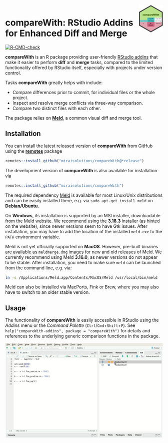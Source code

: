 
<img src="man/figures/compareWith.svg" align="right" width="15%" height="15%"/>

# compareWith: RStudio Addins for Enhanced Diff and Merge

<!-- badges: start -->
[![R-CMD-check](https://github.com/miraisolutions/compareWith/workflows/R-CMD-check/badge.svg)](https://github.com/miraisolutions/compareWith/actions)
<!-- badges: end -->

**compareWith** is an R package providing user-friendly [RStudio addins](https://rstudio.github.io/rstudioaddins/) that make it easier to perform **diff** and **merge** tasks, compared to the limited functionality offered by RStudio itself, especially with projects under version control.

Tasks **compareWith** greatly helps with include:

- Compare differences prior to commit, for individual files or the whole project.
- Inspect and resolve merge conflicts via three-way comparison.
- Compare two distinct files with each other.

The package relies on [**Meld**](http://meldmerge.org/), a common visual diff and merge tool.


## Installation

You can install the latest released version of **compareWith** from GitHub using the [**remotes**](https://CRAN.R-project.org/package=remotes) package

``` r
remotes::install_github("miraisolutions/compareWith@*release")
```

The development version of **compareWith** is also available for installation via

``` r
remotes::install_github("miraisolutions/compareWith")
```

The required dependency [Meld](http://meldmerge.org) is available for most Linux/Unix distributions and can be easily installed there, e.g. via `sudo apt-get install meld` on **Debian/Ubuntu**.

On **Windows**, its installation is supported by an MSI installer, downloadable from the Meld website. We recommend using the **3.18.3** installer (as hinted on the website), since newer versions seem to have Gtk issues. After installation, you may have to add the location of the installed `meld.exe` to the `PATH` environment variable.

Meld is not yet officially supported on **MacOS**. However, pre-built binaries [are available](https://github.com/yousseb/meld/releases) as `meldmerge.dmg` images for new and old releases of Meld. We currently recommend using Meld **3.16.0**, as newer versions do not appear to be stable. After installation, you need to make sure `meld` can be launched from the command line, e.g. via:

``` bash
ln -s /Applications/Meld.app/Contents/MacOS/Meld /usr/local/bin/meld
```

Meld can also be installed via MacPorts, Fink or Brew, where you may also have to switch to an older stable version.


## Usage

The functionality of **compareWith** is easily accessible in RStudio using the _Addins_ menu or the _Command Palette_ (`Ctrl`/`Cmd`+`Shift`+`P`). See `help("compareWith-addins", package = "compareWith")` for details and references to the underlying generic comparison functions in the package.

![Merge conflicts with compareWith](man/figures/compareWith-RStudioAddins.gif)

